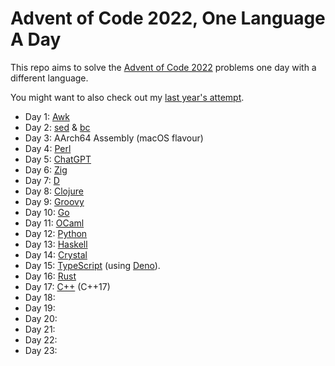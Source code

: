 # Advent of Code 2022, One Language A Day

This repo aims to solve the [Advent of Code 2022](https://adventofcode.com/2022/) problems one day with a different language.

You might want to also check out my [last year's attempt](https://github.com/rlei/adventofcode2021).

* Day 1: [Awk](https://en.wikipedia.org/wiki/AWK)
* Day 2: [sed](https://en.wikipedia.org/wiki/Sed) & [bc](https://en.wikipedia.org/wiki/Bc_%28programming_language%29)
* Day 3: AArch64 Assembly (macOS flavour)
* Day 4: [Perl](https://www.perl.org/)
* Day 5: [ChatGPT](https://chat.openai.com/chat)
* Day 6: [Zig](https://ziglang.org/)
* Day 7: [D](https://dlang.org/)
* Day 8: [Clojure](https://clojure.org/)
* Day 9: [Groovy](https://groovy-lang.org/)
* Day 10: [Go](https://go.dev/)
* Day 11: [OCaml](https://ocaml.org/)
* Day 12: [Python](https://www.python.org/)
* Day 13: [Haskell](https://www.haskell.org/)
* Day 14: [Crystal](https://crystal-lang.org/)
* Day 15: [TypeScript](https://www.typescriptlang.org/) (using [Deno](https://deno.land/)).
* Day 16: [Rust](https://www.rust-lang.org/)
* Day 17: [C++](https://en.wikipedia.org/wiki/C%2B%2B) (C++17)
* Day 18:
* Day 19:
* Day 20:
* Day 21:
* Day 22:
* Day 23:
